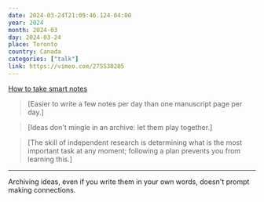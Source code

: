 ```yaml
---
date: 2024-03-24T21:09:46.124-04:00
year: 2024
month: 2024-03
day: 2024-03-24
place: Toronto
country: Canada
categories: ["talk"]
link: https://vimeo.com/275530205
---
```

[How to take smart notes](https://vimeo.com/275530205)

> [Easier to write a few notes per day than one manuscript page per day.]

> [Ideas don't mingle in an archive: let them play together.]

> [The skill of independent research is determining what is the most important task at any moment; following a plan prevents you from learning this.]

---

Archiving ideas, even if you write them in your own words, doesn't prompt making connections.
